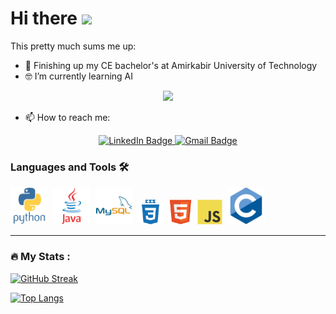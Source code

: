 <h1 >
   Hi there
   <img src="https://media.giphy.com/media/hvRJCLFzcasrR4ia7z/giphy.gif" width="30"/>
</h1>

This pretty much sums me up: 

- 🫠 Finishing up my CE bachelor's at Amirkabir University of Technology
- 🤓 I’m currently learning AI
<div id="header" align="center">
  <img src="https://media.giphy.com/media/zN2IXI0TEnalqdlCkZ/giphy.gif" width="100"/>
</div>

- 📫 How to reach me: 

<div id="badges" align="center">
  <a href="https://www.linkedin.com/in/heliahashemipour/">
    <img src="https://img.shields.io/badge/LinkedIn-blue?style=for-the-badge&logo=linkedin&logoColor=white" alt="LinkedIn Badge"/>
  </a>
  <a href="https://heliahashemipour2@gmail.com">
    <img src="https://img.shields.io/badge/Gmail-red?style=for-the-badge&logo=gmail&logoColor=white" alt="Gmail Badge"/>
  </a>
</div>


### Languages and Tools 🛠️  
<div>
<img src="https://github.com/devicons/devicon/blob/master/icons/python/python-original-wordmark.svg" title="Python"  alt="Python" width="60" height="60"/>&nbsp;
  <img src="https://github.com/devicons/devicon/blob/master/icons/java/java-original-wordmark.svg" title="Java" alt="Java" width="60" height="60"/>&nbsp;
  <img src="https://github.com/devicons/devicon/blob/master/icons/mysql/mysql-original-wordmark.svg" title="MySQL"  alt="MySQL" width="60" height="60"/>&nbsp;
<img src="https://github.com/devicons/devicon/blob/master/icons/css3/css3-plain-wordmark.svg"  title="CSS3" alt="CSS" width="40" height="40"/>&nbsp;
<img src="https://github.com/devicons/devicon/blob/master/icons/html5/html5-original.svg" title="HTML5" alt="HTML" width="40" height="40"/>&nbsp;
<img src="https://github.com/devicons/devicon/blob/master/icons/javascript/javascript-original.svg" title="JavaScript" alt="JavaScript" width="40" height="40"/>&nbsp;
<img src="https://github.com/devicons/devicon/blob/master/icons/c/c-original.svg" title="C"  alt="C" width="60" height="60"/>&nbsp
 
 

  
 
 
 
---

### :fire: My Stats :
 [![GitHub Streak](http://github-readme-streak-stats.herokuapp.com?user=HeliaHashemipour&theme=midnight-purple&hide_border=true)](https://git.io/streak-stats)
 
 [![Top Langs](https://github-readme-stats.vercel.app/api/top-langs/?username=HeliaHashemipour&layout=compact&theme=vision-friendly-dark)](https://github.com/anuraghazra/github-readme-stats)
 


